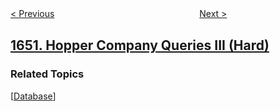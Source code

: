 <!--|This file generated by command(leetcode description); DO NOT EDIT.    |-->
<!--+----------------------------------------------------------------------+-->
<!--|@author    openset <openset.wang@gmail.com>                           |-->
<!--|@link      https://github.com/openset                                 |-->
<!--|@home      https://github.com/openset/leetcode                        |-->
<!--+----------------------------------------------------------------------+-->

[< Previous](../lowest-common-ancestor-of-a-binary-tree-iii "Lowest Common Ancestor of a Binary Tree III")
　　　　　　　　　　　　　　　　
[Next >](../defuse-the-bomb "Defuse the Bomb")

## [1651. Hopper Company Queries III (Hard)](https://leetcode.com/problems/hopper-company-queries-iii "")



### Related Topics
  [[Database](../../tag/database/README.md)]
